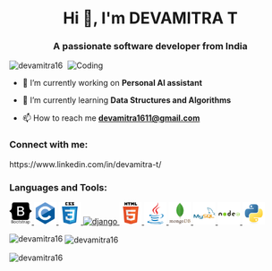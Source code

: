 <h1 align="center">Hi 👋, I'm DEVAMITRA T</h1>
<h3 align="center">A passionate software developer from India</h3>
<img align="right" alt="Coding" width="400" src="">
<p align="left"> <img src="https://komarev.com/ghpvc/?username=devamitra16&label=Profile%20views&color=0e75b6&style=flat" alt="devamitra16" /> </p>

- 🔭 I’m currently working on **Personal AI assistant**

- 🌱 I’m currently learning **Data Structures and Algorithms**

- 📫 How to reach me **devamitra1611@gmail.com**

<h3 align="left">Connect with me:</h3>
<p align="left">https://www.linkedin.com/in/devamitra-t/
</p>

<h3 align="left">Languages and Tools:</h3>
<p align="left"> <a href="https://getbootstrap.com" target="_blank" rel="noreferrer"> <img src="https://raw.githubusercontent.com/devicons/devicon/master/icons/bootstrap/bootstrap-plain-wordmark.svg" alt="bootstrap" width="40" height="40"/> </a> <a href="https://www.cprogramming.com/" target="_blank" rel="noreferrer"> <img src="https://raw.githubusercontent.com/devicons/devicon/master/icons/c/c-original.svg" alt="c" width="40" height="40"/> </a> <a href="https://www.w3schools.com/css/" target="_blank" rel="noreferrer"> <img src="https://raw.githubusercontent.com/devicons/devicon/master/icons/css3/css3-original-wordmark.svg" alt="css3" width="40" height="40"/> </a> <a href="https://www.djangoproject.com/" target="_blank" rel="noreferrer"> <img src="https://cdn.worldvectorlogo.com/logos/django.svg" alt="django" width="40" height="40"/> </a> <a href="https://www.w3.org/html/" target="_blank" rel="noreferrer"> <img src="https://raw.githubusercontent.com/devicons/devicon/master/icons/html5/html5-original-wordmark.svg" alt="html5" width="40" height="40"/> </a> <a href="https://www.java.com" target="_blank" rel="noreferrer"> <img src="https://raw.githubusercontent.com/devicons/devicon/master/icons/java/java-original.svg" alt="java" width="40" height="40"/> </a> <a href="https://www.mongodb.com/" target="_blank" rel="noreferrer"> <img src="https://raw.githubusercontent.com/devicons/devicon/master/icons/mongodb/mongodb-original-wordmark.svg" alt="mongodb" width="40" height="40"/> </a> <a href="https://www.mysql.com/" target="_blank" rel="noreferrer"> <img src="https://raw.githubusercontent.com/devicons/devicon/master/icons/mysql/mysql-original-wordmark.svg" alt="mysql" width="40" height="40"/> </a> <a href="https://nodejs.org" target="_blank" rel="noreferrer"> <img src="https://raw.githubusercontent.com/devicons/devicon/master/icons/nodejs/nodejs-original-wordmark.svg" alt="nodejs" width="40" height="40"/> </a> <a href="https://www.python.org" target="_blank" rel="noreferrer"> <img src="https://raw.githubusercontent.com/devicons/devicon/master/icons/python/python-original.svg" alt="python" width="40" height="40"/> </a> </p>

<p><img align="left" src="https://github-readme-stats.vercel.app/api/top-langs?username=devamitra16&show_icons=true&locale=en&layout=compact" alt="devamitra16" /></p>

<p>&nbsp;<img align="center" src="https://github-readme-stats.vercel.app/api?username=devamitra16&show_icons=true&locale=en" alt="devamitra16" /></p>

<p><img align="center" src="https://github-readme-streak-stats.herokuapp.com/?user=devamitra16&" alt="devamitra16" /></p>
